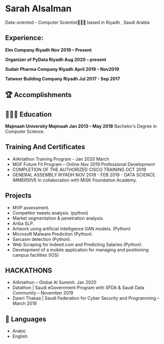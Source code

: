 # Sarah Alsalman

Data-oriented - Computer Scientist👩🏼‍💻 based in Riyadh , Saudi Arabia



## Experience:


**Elm Company Riyadh Nov 2019 – Present**

**Organizer of PyData Riyadh Aug 2020 –  present**

**Sudair Pharma Company Riyadh April 2019 – Nov2019**

**Tatweer Building Company Riyadh Jul 2017 - Sep 2017**


## 🏆 Accomplishments


## 👩🏼‍🎓 Education

**Majmaah University Majmaah Jan 2013 – May 2018**
Bachelor’s Degree in Computer Science.

## Training And Certificates
- AIArtathon Training Program - Jan 2020 March
- MGF Future Fit Program – Online Nov 2019
Professional Development 
- COMPLETION OF THE AUTHORIZED CISCO TRAINING OCT 2019 
- GENERAL ASSEMBLY RIYADH NOV 2018 - FEB 2019 - DATA SCIENCE IMMERSIVE 
In collaboration with MiSK Foundation Academy.

## Projects
- MVP assessment.
- Competitor tweets analysis. (python)
- Market segmentation & penetration analysis.
- Ariba SLP.
- Artwork using artificial intelligence GAN models. (Python)
- Microsoft Malware Prediction (Python).
- Sarcasm detection (Python).
- Web Scraping for Indeed.com and Predicting Salaries (Python).
- Development of a mobile application for managing and positioning 
campus facilities (IOS)

## HACKATHONS 
- AIArtathon – Global AI Summit. Jan 2020
- Datathon | Saudi eGovernment Program with SFDA & Saudi Data 
Community – November 2019
- Dawri Thakaa | Saudi Federation for Cyber Security and Programming –
March 2019
## 💬 Languages

- Arabic 
- English


